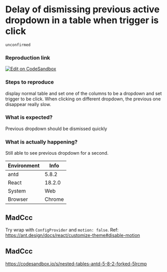 # Delay of dismissing previous active dropdown in a table when trigger is click

`unconfirmed`

### Reproduction link

[![Edit on CodeSandbox](https://codesandbox.io/static/img/play-codesandbox.svg)](https://codesandbox.io/s/nested-tables-antd-5-8-2-forked-xhv3g9)

### Steps to reproduce

display normal table and set one of the columns to be a dropdown and set trigger to be click. When clicking on different dropdown, the previous one disappear really slow.

### What is expected?

Previous dropdown should be dismissed quickly

### What is actually happening?

Still able to see previous dropdown for a second.

| Environment | Info   |
| ----------- | ------ |
| antd        | 5.8.2  |
| React       | 18.2.0 |
| System      | Web    |
| Browser     | Chrome |

<!-- generated by ant-design-issue-helper. DO NOT REMOVE -->

## MadCcc

Try wrap with `ConfigProvider` and `motion: false`. Ref: https://ant.design/docs/react/customize-theme#disable-motion

## MadCcc

https://codesandbox.io/s/nested-tables-antd-5-8-2-forked-5lrcmp
